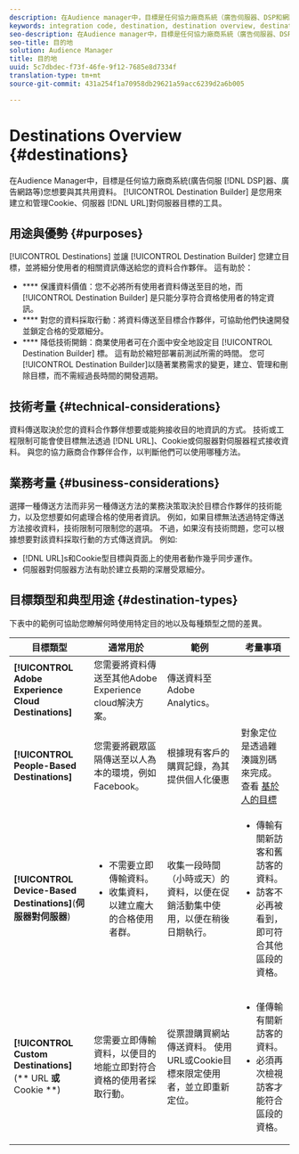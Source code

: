 ```yaml
---
description: 在Audience manager中，目標是任何協力廠商系統（廣告伺服器、DSP和網路等）您想要與其共用資料。 「目標產生器」是您用來建立和管理Cookie、URL或伺服器對伺服器目標的工具。
keywords: integration code, destination, destination overview, destination, destination, destination, destination, destination, destination, destination, destination, destination, destination, destination
seo-description: 在Audience manager中，目標是任何協力廠商系統（廣告伺服器、DSP和網路等）您想要與其共用資料。 「目標產生器」是您用來建立和管理Cookie、URL或伺服器對伺服器目標的工具。
seo-title: 目的地
solution: Audience Manager
title: 目的地
uuid: 5c7dbdec-f73f-46fe-9f12-7685e8d7334f
translation-type: tm+mt
source-git-commit: 431a254f1a70958db29621a59acc6239d2a6b005

---
```



# Destinations Overview {#destinations}

在Audience Manager中，目標是任何協力廠商系統(廣告伺服 [!DNL DSP]器、廣告網路等)您想要與其共用資料。 [!UICONTROL Destination Builder] 是您用來建立和管理Cookie、伺服器 [!DNL URL]對伺服器目標的工具。

## 用途與優勢 {#purposes}

<!-- c_destinations.xml -->

[!UICONTROL Destinations] 並讓 [!UICONTROL Destination Builder] 您建立目標，並將細分使用者的相關資訊傳送給您的資料合作夥伴。 這有助於：

* **** 保護資料價值：您不必將所有使用者資料傳送至目的地，而 [!UICONTROL Destination Builder] 是只能分享符合資格使用者的特定資訊。
* **** 對您的資料採取行動：將資料傳送至目標合作夥伴，可協助他們快速開發並鎖定合格的受眾細分。
* **** 降低技術開銷：商業使用者可在介面中安全地設定目 [!UICONTROL Destination Builder] 標。 這有助於縮短部署前測試所需的時間。 您可 [!UICONTROL Destination Builder]以隨著業務需求的變更，建立、管理和刪除目標，而不需經過長時間的開發週期。

## 技術考量 {#technical-considerations}

<!-- destination-delivery-methods.xml -->

資料傳送取決於您的資料合作夥伴想要或能夠接收目的地資訊的方式。 技術或工程限制可能會使目標無法透過 [!DNL URL]、Cookie或伺服器對伺服器程式接收資料。 與您的協力廠商合作夥伴合作，以判斷他們可以使用哪種方法。

## 業務考量 {#business-considerations}

選擇一種傳送方法而非另一種傳送方法的業務決策取決於目標合作夥伴的技術能力，以及您想要如何處理合格的使用者資訊。 例如，如果目標無法透過特定傳送方法接收資料，技術限制可限制您的選項。 不過，如果沒有技術問題，您可以根據想要對該資料採取行動的方式傳送資訊。 例如:

* [!DNL URL]s和Cookie型目標與頁面上的使用者動作幾乎同步運作。
* 伺服器對伺服器方法有助於建立長期的深層受眾細分。

## 目標類型和典型用途 {#destination-types}

下表中的範例可協助您瞭解何時使用特定目的地以及每種類型之間的差異。

| 目標類型 | 通常用於 | 範例 | 考量事項 |
|--- |--- |--- |--- |
| **[!UICONTROL Adobe Experience Cloud Destinations]** | 您需要將資料傳送至其他Adobe Experience cloud解決方案。 | 傳送資料至Adobe Analytics。 |  |
| **[!UICONTROL People-Based Destinations]** | 您需要將觀眾區隔傳送至以人為本的環境，例如Facebook。 | 根據現有客戶的購買記錄，為其提供個人化優惠 | 對象定位是透過雜湊識別碼來完成。 查看 [基於人的目標](people-based-destinations-overview.md) |
| **[!UICONTROL Device-Based Destinations]**(**&#x200B;伺服器對伺服器&#x200B;**) | <ul><li>不需要立即傳輸資料。</li><li>收集資料，以建立龐大的合格使用者群。</li></ul> | 收集一段時間（小時或天）的資料，以便在促銷活動集中使用，以便在稍後日期執行。 | <ul><li>傳輸有關新訪客和舊訪客的資料。 </li><li>訪客不必再被看到，即可符合其他區段的資格。</li></ul> |
| **[!UICONTROL Custom Destinations]**(** URL **或** Cookie **) | 您需要立即傳輸資料，以便目的地能立即對符合資格的使用者採取行動。 | 從票證購買網站傳送資料。 使用URL或Cookie目標來限定使用者，並立即重新定位。 | <ul><li>僅傳輸有關新訪客的資料。 </li><li>必須再次檢視訪客才能符合區段的資格。</li></ul> |

